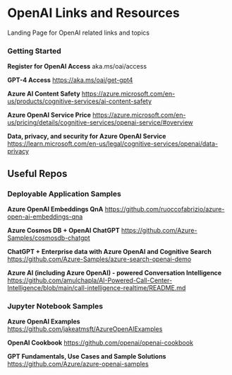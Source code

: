 # OpenAI Links and Resources
Landing Page for OpenAI related links and topics

### Getting Started

**Register for OpenAI Access**
aka.ms/oai/access

**GPT-4 Access**
https://aka.ms/oai/get-gpt4

**Azure AI Content Safety**
https://azure.microsoft.com/en-us/products/cognitive-services/ai-content-safety

**Azure OpenAI Service Price**
https://azure.microsoft.com/en-us/pricing/details/cognitive-services/openai-service/#overview

**Data, privacy, and security for Azure OpenAI Service**
https://learn.microsoft.com/en-us/legal/cognitive-services/openai/data-privacy

## Useful Repos


### Deployable Application Samples

**Azure OpenAI Embeddings QnA**
https://github.com/ruoccofabrizio/azure-open-ai-embeddings-qna

**Azure Cosmos DB + OpenAI ChatGPT**
https://github.com/Azure-Samples/cosmosdb-chatgpt

**ChatGPT + Enterprise data with Azure OpenAI and Cognitive Search**
https://github.com/Azure-Samples/azure-search-openai-demo

**Azure AI (including Azure OpenAI) - powered Conversation Intelligence**
https://github.com/amulchapla/AI-Powered-Call-Center-Intelligence/blob/main/call-intelligence-realtime/README.md


### Jupyter Notebook Samples

**Azure OpenAI Examples** 
https://github.com/jakeatmsft/AzureOpenAIExamples

**OpenAI Cookbook** 
https://github.com/openai/openai-cookbook

**GPT Fundamentals, Use Cases and Sample Solutions** 
https://github.com/Azure/azure-openai-samples



